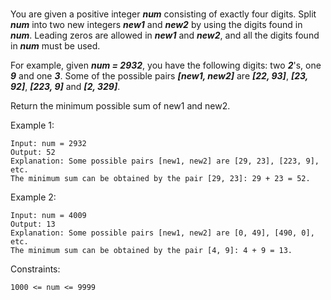 # 

You are given a positive integer ***num*** consisting of exactly four digits. Split ***num*** into two new integers ***new1*** and ***new2*** by using the digits found in ***num***. Leading zeros are allowed in ***new1*** and ***new2***, and all the digits found in ***num*** must be used.

For example, given ***num = 2932***, you have the following digits: two ***2***'s, one ***9*** and one ***3***. Some of the possible pairs ***[new1, new2]*** are ***[22, 93]***, ***[23, 92]***, ***[223, 9]*** and ***[2, 329]***.

Return the minimum possible sum of new1 and new2.

Example 1:

```
Input: num = 2932
Output: 52
Explanation: Some possible pairs [new1, new2] are [29, 23], [223, 9], etc.
The minimum sum can be obtained by the pair [29, 23]: 29 + 23 = 52.
```

Example 2:

```
Input: num = 4009
Output: 13
Explanation: Some possible pairs [new1, new2] are [0, 49], [490, 0], etc. 
The minimum sum can be obtained by the pair [4, 9]: 4 + 9 = 13.
```

Constraints:

```
1000 <= num <= 9999
```